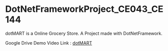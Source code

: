 # DotNetFrameworkProject_CE043_CE144
dotMART is a Online Grocery Store. A Project made with DotNetFramework.

Google Drive Demo Video Link : [dotMART](https://bit.ly/3eUUuiL)
